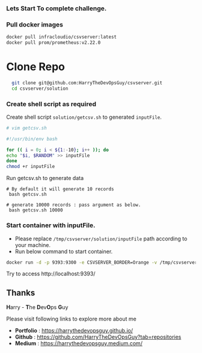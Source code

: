 
### Lets Start To complete challenge.

### Pull docker images

```bash
docker pull infracloudio/csvserver:latest
docker pull prom/prometheus:v2.22.0
```

# Clone Repo
```bash
  git clone git@github.com:HarryTheDevOpsGuy/csvserver.git
  cd csvserver/solution
```

### Create shell script as required
Create shell script `solution/getcsv.sh` to generated `inputFile`.

```bash
# vim getcsv.sh

#!/usr/bin/env bash

for (( i = 0; i < ${1:-10}; i++ )); do
echo "$i, $RANDOM" >> inputFile
done
chmod +r inputFile
```
Run getcsv.sh to generate data
```
# By default it will generate 10 records
 bash getcsv.sh

# generate 10000 records : pass argument as below.
 bash getcsv.sh 10000
```

### Start container with inputFile.

* Please replace `/tmp/csvserver/solution/inputFile` path according to your machine.
* Run below command to start container.

```bash
docker run -d -p 9393:9300 -e CSVSERVER_BORDER=Orange -v /tmp/csvserver/solution/inputFile:/csvserver/inputdata infracloudio/csvserver:latest
```
Try to access http://localhost:9393/


## Thanks
**H**arry - **T**he **D**ev**O**ps **G**uy

Please visit following links to explore more about me
- **Portfolio** : https://harrythedevopsguy.github.io/
- **Github** : https://github.com/HarryTheDevOpsGuy?tab=repositories
- **Medium** : https://harrythedevopsguy.medium.com/
